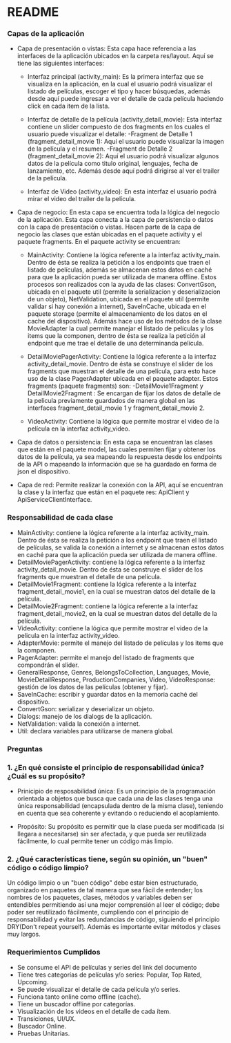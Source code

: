 # README #

### Capas de la aplicación ###

* Capa de presentación o vistas: Esta capa hace referencia a las interfaces de la aplicación ubicados en la carpeta res/layout. Aquí se tiene las siguientes interfaces:

	* Interfaz principal (activity_main): Es la primera interfaz que se visualiza en la aplicación, en la cual el usuario podrá visualizar el listado de películas, escoger el tipo y hacer búsquedas, además desde aquí puede ingresar a ver el detalle de cada película haciendo click en cada item de la lista.

	* Interfaz de detalle de la película (activity_detail_movie): Esta interfaz contiene un slider compuesto de dos fragments en los cuales el usuario puede visualizar el detalle:
		-Fragment de Detalle 1 (fragment_detail_movie 1): Aquí el usuario puede visualizar la imagen de la película y el resumen.
		-Fragment de Detalle 2 (fragment_detail_movie 2): Aquí el usuario podrá visualizar algunos datos de la película como titulo original, lenguajes, fecha de lanzamiento, etc. Además desde aquí podrá dirigirse al ver el trailer de la película.
	* Interfaz de Video (activity_video): En esta interfaz el usuario podrá mirar el video del trailer de la película. 

* Capa de negocio: En esta capa se encuentra toda la lógica del negocio de la aplicación. Esta capa conecta a la capa de persistencia o datos con la capa de presentación o vistas. Hacen parte de la capa de negocio las clases que están ubicadas en el paquete activity y el paquete fragments. En el paquete activity se encuentran: 

	* MainActivity: Contiene la lógica referente a la interfaz activity_main. Dentro de ésta se realiza la petición a los endpoints que traen el listado de películas, además se almacenan estos datos en caché para que la aplicación pueda ser utilizada de manera offline. Estos procesos  son realizados con la ayuda de las clases: ConvertGson, ubicada en el paquete util (permite la serializacion y deserializacion de un objeto), NetValidation, ubicada en el paquete util (permite validar si hay conexión a internet), SaveInCache, ubicada en el paquete storage (permite el almacenamiento de los datos en el cache del dispositivo). 
		Además hace uso de los métodos de la clase MovieAdapter la cual permite manejar el listado de películas y los items que la componen, dentro de ésta se realiza la petición al endpoint que me trae el detalle de una determinanda película.

	* DetailMoviePagerActivity: Contiene la lógica referente a la interfaz activity_detail_movie.  Dentro de ésta se construye el slider de los fragments que muestran el detalle de una película, para esto hace uso de la clase PagerAdapter ubicada en el paquete adapter. Estos fragments (paquete fragments) son:
	  -DetailMovie1Fragment y DetailMovie2Fragment : Se encargan de fijar los datos de detalle de la pelicula previamente guardados de manera global en las interfaces fragment_detail_movie 1 y fragment_detail_movie 2.

    * VideoActivity: Contiene la lógica que permite mostrar el video de la película en la interfaz activity_video.

* Capa de datos o persistencia: En esta capa se encuentran las clases que están en el paquete model, las cuales permiten fijar y obtener los datos de la película, ya sea mapeando la respuesta desde los endpoints de la API o mapeando la información que se ha guardado en forma de json el dispositivo.

* Capa de red: Permite realizar la conexión con la API, aquí se encuentran la clase y la interfaz que están en el paquete res: ApiClient y ApiServiceClientInterface.

### Responsabilidad de cada clase ###

* MainActivity: contiene la lógica referente a la interfaz activity_main. Dentro de ésta se realiza la petición a los endpoint que traen el listado de películas, se valida la conexión a internet y se almacenan estos datos en caché para que la aplicación pueda ser utilizada de manera offline.
* DetailMoviePagerActivity: contiene la lógica referente a la interfaz activity_detail_movie.  Dentro de ésta se construye el slider de los fragments que muestran el detalle de una película.
* DetailMovie1Fragment: contiene la lógica referente a la interfaz fragment_detail_movie1, en la cual se muestran datos del detalle de la película.
* DetailMovie2Fragment: contiene la lógica referente a la interfaz fragment_detail_movie2, en la cual se muestran datos del detalle de la película.
* VideoActivity: contiene la lógica que permite mostrar el video de la pelicula en la interfaz activity_video.
* AdapterMovie: permite el manejo del listado de películas y los items que la componen.
* PagerAdapter: permite el manejo del listado de fragments que compondrán el slider.
* GeneralResponse, Genres, BelongsToCollection, Languages, Movie, MovieDetailResponse, ProductionCompanies, Video, VideoResponse: gestión de los datos de las películas (obtener y fijar).
* SaveInCache: escribir y guardar datos en la memoria caché del dispositivo.
* ConvertGson: serializar y deserializar un objeto.
* Dialogs: manejo de los dialogs de la aplicación.
* NetValidation: valida la conexión a internet.
* Util: declara variables para utilizarse de manera global.

### Preguntas ###

### 1. ¿En qué consiste el principio de responsabilidad única? ¿Cuál es su propósito? ###

* Prinicipio de resposabilidad única: Es un principio de la programación orientada a objetos que busca que cada una de las clases tenga una única responsabilidad (encapsulada dentro de la misma clase), teniendo en cuenta que sea coherente y evitando o reduciendo el acoplamiento. 

* Propósito: Su propósito es permitir que la clase pueda ser modificada (si llegara a necesitarse) sin ser afectada, y que pueda ser reutilizada fácilmente, lo cual permite tener un código más limpio.

### 2. ¿Qué características tiene, según su opinión, un "buen" código o código limpio? ###

Un código limpio o un "buen código" debe estar bien estructurado, organizado en paquetes de tal manera que sea fácil de entender; los nombres de los paquetes, clases, métodos y variables deben ser entendibles permitiendo así una mejor comprensión al leer el código; debe poder ser reutilizado fácilmente, cumpliendo con el principio de responsabilidad y evitar las redundancias de código, siguiendo el principio DRY(Don't repeat yourself). Además es importante evitar métodos y clases muy largos.

### Requerimientos Cumplidos ###

* Se consume el API de películas y series del link del documento
* Tiene tres categorías de películas y/o series: Popular, Top Rated, Upcoming.
* Se puede visualizar el detalle de cada película y/o series.
* Funciona tanto online como offline (cache). 
* Tiene un buscador offline por categorías. 
* Visualización de los videos en el detalle de cada ítem. 
* Transiciones, UI/UX. 
* Buscador Online.
* Pruebas Unitarias.
